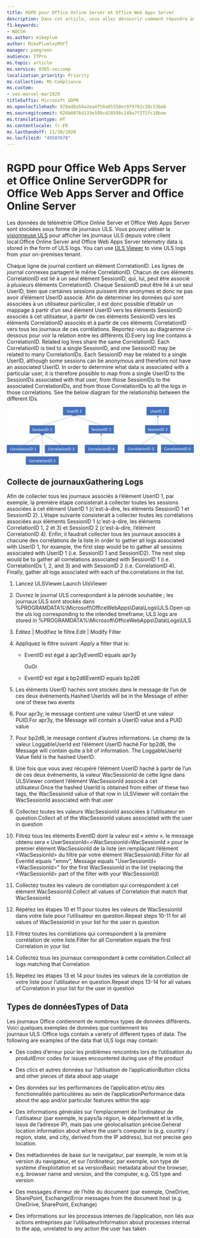 ```yaml
---
title: RGPD pour Office Online Server et Office Web Apps Server
description: Dans cet article, vous allez découvrir comment répondre aux exigences du RGPD pour Office Online Server et Office Web Apps Server.
f1.keywords:
- NOCSH
ms.author: mikeplum
author: MikePlumleyMSFT
manager: pamgreen
audience: ITPro
ms.topic: article
ms.service: O365-seccomp
localization_priority: Priority
ms.collection: MS-Compliance
ms.custom:
- seo-marvel-mar2020
titleSuffix: Microsoft GDPR
ms.openlocfilehash: 978ed8a58a2ea4f50a85358ec979702c28c53beb
ms.sourcegitcommit: 626b0076d133e588cd28598c149a7f272fc18bae
ms.translationtype: HT
ms.contentlocale: fr-FR
ms.lasthandoff: 11/30/2020
ms.locfileid: "49507678"
---
```

# <a name="gdpr-for-office-web-apps-server-and-office-online-server"></a><span data-ttu-id="54bf5-103">RGPD pour Office Web Apps Server et Office Online Server</span><span class="sxs-lookup"><span data-stu-id="54bf5-103">GDPR for Office Web Apps Server and Office Online Server</span></span>

<span data-ttu-id="54bf5-p101">Les données de télémétrie Office Online Server et Office Web Apps Server sont stockées sous forme de journaux ULS. Vous pouvez utiliser la [visionneuse ULS](https://www.microsoft.com/download/details.aspx?id=44020) pour afficher les journaux ULS depuis votre client local.</span><span class="sxs-lookup"><span data-stu-id="54bf5-p101">Office Online Server and Office Web Apps Server telemetry data is stored in the form of ULS logs. You can use [ULS Viewer](https://www.microsoft.com/download/details.aspx?id=44020) to view ULS logs from your on-premises tenant.</span></span>

<span data-ttu-id="54bf5-p102">Chaque ligne de journal contient un élément CorrelationID. Les lignes de journal connexes partagent le même CorrelationID. Chacun de ces éléments CorrelationID est lié à un seul élément SessionID, qui, lui, peut être associé à plusieurs éléments CorrelationID. Chaque SessionID peut être lié à un seul UserID, bien que certaines sessions puissent être anonymes et donc ne pas avoir d’élément UserID associé. Afin de déterminer les données qui sont associées à un utilisateur particulier, il est donc possible d’établir un mappage à partir d’un seul élément UserID vers les éléments SessionID associés à cet utilisateur, à partir de ces éléments SessionID vers les éléments CorrelationID associés et à partir de ces éléments CorrelationID vers tous les journaux de ces corrélations. Reportez-vous au diagramme ci-dessous pour voir la relation entre les différents ID.</span><span class="sxs-lookup"><span data-stu-id="54bf5-p102">Every log line contains a CorrelationID. Related log lines share the same CorrelationID. Each CorrelationID is tied to a single SessionID, and one SessionID may be related to many CorrelationIDs. Each SessionID may be related to a single UserID, although some sessions can be anonymous and therefore not have an associated UserID. In order to determine what data is associated with a particular user, it is therefore possible to map from a single UserID to the SessionIDs associated with that user, from those SessionIDs to the associated CorrelationIDs, and from those CorrelationIDs to all the logs in those correlations. See the below diagram for the relationship between the different IDs.</span></span>

![Organigramme montrant la relation entre SessionIDs et CorrelationIds](../media/gdpr-for-office-online-server-image1.jpg)

## <a name="gathering-logs"></a><span data-ttu-id="54bf5-113">Collecte de journaux</span><span class="sxs-lookup"><span data-stu-id="54bf5-113">Gathering Logs</span></span>

<span data-ttu-id="54bf5-p103">Afin de collecter tous les journaux associés à l’élément UserID 1, par exemple, la première étape consisterait à collecter toutes les sessions associées à cet élément UserID 1 (c'est-à-dire, les éléments SessionID 1 et SessionID 2). L’étape suivante consisterait à collecter toutes les corrélations associées aux éléments SessionID 1 (c'est-à-dire, les éléments CorrelationID 1, 2 et 3) et SessionID 2 (c'est-à-dire, l’élément CorrelationID 4). Enfin, il faudrait collecter tous les journaux associés à chacune des corrélations de la liste.</span><span class="sxs-lookup"><span data-stu-id="54bf5-p103">In order to gather all logs associated with UserID 1, for example, the first step would be to gather all sessions associated with UserID 1 (i.e. SessionID 1 and SessionID2). The next step would be to gather all correlations associated with SessionID 1 (i.e. CorrelationIDs 1, 2, and 3) and with SessionID 2 (i.e. CorrelationID 4). Finally, gather all logs associated with each of the correlations in the list.</span></span>

1. <span data-ttu-id="54bf5-117">Lancez ULSViewer.</span><span class="sxs-lookup"><span data-stu-id="54bf5-117">Launch UlsViewer</span></span>

2. <span data-ttu-id="54bf5-118">Ouvrez le journal ULS correspondant à la période souhaitée ; les journaux ULS sont stockés dans %PROGRAMDATA%\\Microsoft\\OfficeWebApps\\Data\\Logs\\ULS.</span><span class="sxs-lookup"><span data-stu-id="54bf5-118">Open up the uls log corresponding to the intended timeframe; ULS logs are stored in %PROGRAMDATA%\\Microsoft\\OfficeWebApps\\Data\\Logs\\ULS</span></span>

3. <span data-ttu-id="54bf5-119">Éditez | Modifiez le filtre.</span><span class="sxs-lookup"><span data-stu-id="54bf5-119">Edit | Modify Filter</span></span>

4. <span data-ttu-id="54bf5-120">Appliquez le filtre suivant :</span><span class="sxs-lookup"><span data-stu-id="54bf5-120">Apply a filter that is:</span></span>

    - <span data-ttu-id="54bf5-121">EventID est égal à apr3y</span><span class="sxs-lookup"><span data-stu-id="54bf5-121">EventID equals apr3y</span></span>

      <span data-ttu-id="54bf5-122">Ou</span><span class="sxs-lookup"><span data-stu-id="54bf5-122">Or</span></span>

    - <span data-ttu-id="54bf5-123">EventID est égal à bp2d6</span><span class="sxs-lookup"><span data-stu-id="54bf5-123">EventID equals bp2d6</span></span>

5. <span data-ttu-id="54bf5-124">Les éléments UserID hachés sont stockés dans le message de l’un de ces deux événements.</span><span class="sxs-lookup"><span data-stu-id="54bf5-124">Hashed UserIds will be in the Message of either one of these two events</span></span>

6. <span data-ttu-id="54bf5-125">Pour apr3y, le message contient une valeur UserID et une valeur PUID.</span><span class="sxs-lookup"><span data-stu-id="54bf5-125">For apr3y, the Message will contain a UserID value and a PUID value</span></span>

7. <span data-ttu-id="54bf5-p104">Pour bp2d6, le message contient d’autres informations. Le champ de la valeur LoggableUserId est l’élément UserID haché.</span><span class="sxs-lookup"><span data-stu-id="54bf5-p104">For bp2d6, the Message will contain quite a bit of information. The LoggableUserId Value field is the hashed UserID.</span></span>

8. <span data-ttu-id="54bf5-128">Une fois que vous avez récupéré l’élément UserID haché à partir de l’un de ces deux événements, la valeur WacSessionId de cette ligne dans ULSViewer contient l’élément WacSessionId associé à cet utilisateur.</span><span class="sxs-lookup"><span data-stu-id="54bf5-128">Once the hashed UserId is obtained from either of these two tags, the WacSessionId value of that row in ULSViewer will contain the WacSessionId associated with that user</span></span>

9. <span data-ttu-id="54bf5-129">Collectez toutes les valeurs WacSessionId associées à l’utilisateur en question.</span><span class="sxs-lookup"><span data-stu-id="54bf5-129">Collect all of the WacSessionId values associated with the user in question</span></span>

10. <span data-ttu-id="54bf5-130">Filtrez tous les éléments EventID dont la valeur est « xmnv », le message obtenu sera « UserSessionId=\<WacSessionId\>WacSessionId » pour le premier élément WacSessionId de la liste (en remplaçant l’élément \<WacSessionId\> du filtre par votre élément WacSessionId).</span><span class="sxs-lookup"><span data-stu-id="54bf5-130">Filter for all EventId equals "xmnv", Message equals "UserSessionId=\<WacSessionId\>" for the first WacSessionId in the list (replacing the \<WacSessionId\> part of the filter with your WacSessionId)</span></span>

11. <span data-ttu-id="54bf5-131">Collectez toutes les valeurs de corrélation qui correspondent à cet élément WacSessionId.</span><span class="sxs-lookup"><span data-stu-id="54bf5-131">Collect all values of Correlation that match that WacSessionId</span></span>

12. <span data-ttu-id="54bf5-132">Répétez les étapes 10 et 11 pour toutes les valeurs de WacSessionId dans votre liste pour l’utilisateur en question.</span><span class="sxs-lookup"><span data-stu-id="54bf5-132">Repeat steps 10-11 for all values of WacSessionId in your list for the user in question</span></span>

13. <span data-ttu-id="54bf5-133">Filtrez toutes les corrélations qui correspondent à la première corrélation de votre liste.</span><span class="sxs-lookup"><span data-stu-id="54bf5-133">Filter for all Correlation equals the first Correlation in your list</span></span>

14. <span data-ttu-id="54bf5-134">Collectez tous les journaux correspondant à cette corrélation.</span><span class="sxs-lookup"><span data-stu-id="54bf5-134">Collect all logs matching that Correlation</span></span>

15. <span data-ttu-id="54bf5-135">Répétez les étapes 13 et 14 pour toutes les valeurs de la corrélation de votre liste pour l’utilisateur en question.</span><span class="sxs-lookup"><span data-stu-id="54bf5-135">Repeat steps 13-14 for all values of Correlation in your list for the user in question</span></span>

## <a name="types-of-data"></a><span data-ttu-id="54bf5-136">Types de données</span><span class="sxs-lookup"><span data-stu-id="54bf5-136">Types of Data</span></span>

<span data-ttu-id="54bf5-p105">Les journaux Office contiennent de nombreux types de données différents. Voici quelques exemples de données que contiennent les journaux ULS :</span><span class="sxs-lookup"><span data-stu-id="54bf5-p105">Office logs contain a variety of different types of data. The following are examples of the data that ULS logs may contain:</span></span>

- <span data-ttu-id="54bf5-139">Des codes d’erreur pour les problèmes rencontrés lors de l’utilisation du produit</span><span class="sxs-lookup"><span data-stu-id="54bf5-139">Error codes for issues encountered during use of the product</span></span>

- <span data-ttu-id="54bf5-140">Des clics et autres données sur l’utilisation de l’application</span><span class="sxs-lookup"><span data-stu-id="54bf5-140">Button clicks and other pieces of data about app usage</span></span>

- <span data-ttu-id="54bf5-141">Des données sur les performances de l’application et/ou des fonctionnalités particulières au sein de l’application</span><span class="sxs-lookup"><span data-stu-id="54bf5-141">Performance data about the app and/or particular features within the app</span></span>

- <span data-ttu-id="54bf5-142">Des informations générales sur l’emplacement de l’ordinateur de l’utilisateur (par exemple, le pays/la région, le département et la ville, issus de l’adresse IP), mais pas une géolocalisation précise.</span><span class="sxs-lookup"><span data-stu-id="54bf5-142">General location information about where the user’s computer is (e.g. country / region, state, and city, derived from the IP address), but not precise geo location.</span></span>

- <span data-ttu-id="54bf5-143">Des métadonnées de base sur le navigateur, par exemple, le nom et la version du navigateur, et sur l’ordinateur, par exemple, son type de système d’exploitation et sa version</span><span class="sxs-lookup"><span data-stu-id="54bf5-143">Basic metadata about the browser, e.g. browser name and version, and the computer, e.g. OS type and version</span></span>

- <span data-ttu-id="54bf5-144">Des messages d’erreur de l’hôte du document (par exemple, OneDrive, SharePoint, Exchange)</span><span class="sxs-lookup"><span data-stu-id="54bf5-144">Error messages from the document host (e.g. OneDrive, SharePoint, Exchange)</span></span>

- <span data-ttu-id="54bf5-145">Des informations sur les processus internes de l’application, non liés aux actions entreprises par l’utilisateur</span><span class="sxs-lookup"><span data-stu-id="54bf5-145">Information about processes internal to the app, unrelated to any action the user has taken</span></span>
